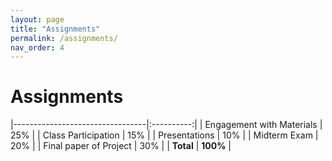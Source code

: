 ```yaml
---
layout: page
title: "Assignments"
permalink: /assignments/
nav_order: 4
---
```


# Assignments

|---------------------------------|:----------:|
| Engagement with Materials       |     25%    |
| Class Participation             |     15%    |
| Presentations                   |     10%    |
| Midterm Exam                    |     20%    |
| Final paper of Project          |     30%    |
| **Total**                       |   **100%** |


<!--
## Term Assignments (70%)

### Engagement with Materials (30%)

Throughout the course, you will be actively engaging with a wide range of assigned materials, including academic articles, book chapters, project websites, podcasts, videos, essays, and datasets. This engagement involves a two-step process: firstly, by commenting on _Perusall_, and secondly, by reflecting on your insights on _Slack_. Additionally, you'll dive into a dataset by creating a Data Biography.

**1. Commenting on _Perusall_** (10%)

Engage with the assigned materials on the collaborative annotation platform [_Perusall_](https://www.perusall.com/) (access code to be shared in class). Make sure to read, watch, or listen to the materials thoroughly. _Perusall_ allows you to highlight passages, make comments, and respond to your peers' comments and questions. Please be courteous and constructive during these interactions, adhering to the same [etiquette guidelines](https://whaverals.github.io/IntroDH2024/policies/#class-etiquette) as our class interactions.

- **Frequency of Engagement**: Unless otherwise noted, you should complete a minimum of three annotations per assigned material (i.e. per article, chapter, video, etc.) by 9:00AM on the day of our class.
- **Nature of Comments**: Your comment can be an agreement, disagreement, expression of confusion, question, or any other relevant observation. There are no right or wrong comments. The interaction serves as an exercise in critical thinking, collaborative learning, and engagement with scientific debates.

**2. Reflecting on _Slack_** (10%)

After your interaction on _Perusall_, **post an overall reflection** in the [#reflections](https://introtodh--spring2024.slack.com/archives/C06F1KS1ULT) channel on _Slack_. Reflect on the entirety of your engagement with the materials. Some possibly helpful questions to guide you:

- What connections do you identify across the assigned materials?
- If specific arguments or points are being raised, do they overlap or contrast with each other?
- Are there elements that particularly inspired or frustrated you? Which ones and why?
- What parts of the assigned materials were confusing or challenging to understand?
- Are there specific topics you are now interested in exploring further?

A paragraph of 200-300 words is sufficient for your reflection. You are welcome to write more, but please keep in mind that the goal is to reflect on the materials, not to summarize them. If you are unsure about the length of your reflection, please feel free to ask me. Your grade will be determined by the depth and quality of your reflections, focusing on your critical engagement with the readings rather than agreement with their content.

**Deadline**: Please ensure both your annotations (min. 3 per assigned material) on _Perusall_ and your reflection on _Slack_ are submitted by 9:00AM on the day of our class.

**3. Data Biography** (10%)

In this assignment, either individually or in pairs, you will create a Data Biography for a humanities dataset. Begin by exploring Heather Krause's concept of a Data Biography through her article ["Data Biographies: Getting to Know Your Data"](https://gijn.org/2017/03/27/data-biographies-getting-to-know-your-data/) (_Global Investigative Journalism Network_, March 27, 2017). This will help you to get a better sense for what a Data Biography is and why it is important.

In short, a Data Biography is a narrative about a dataset's lifecycle. It covers its creation, usage, and any milestones associated with it. For this assignment, choose a dataset either from the resources that I've listed [here](https://whaverals.github.io/IntroDH2024/resources/datasets) or one you find independently. If you opt for a dataset of your own choice, make sure it aligns with humanities data as outlined by Miriam Posner in her [blog post](http://miriamposner.com/blog/humanities-data-a-necessary-contradiction/). 

Please post the name and link to your chosen dataset in the [#data-bio](https://introtodh--spring2024.slack.com/archives/C06FXCCP0JX) Slack channel. Also, indicate whether you plan to work solo or in pairs. Each Dataset Biography must be unique, so selections are on a first-come, first-served basis.

Your Data Biography should tell a story about the dataset that addresses the following key aspects:

- **Introduce** the dataset and its contents. What kind of information is in there? How much data is there?
- **Who** collected, processed, and made available the data?
- **How** was the data collected, processed, and made available?
- **Why** was the data collected, what are its intended research questions?
- **Where** is the data stored today? How did you access it?
- **When** was the data collected?
- Considers **potential limitations**, biases, gaps, or ethical issues in the data.

Some additional notes:

- Remember to think about the data's journey from its original historical context to its current digital form. Document both the original sources and those who digitized the data!
- Krause's [template spreadsheet](https://docs.google.com/spreadsheets/d/1Ych5dzBfGLoQGYb-Jtq6VMn0PKdj_Y_tk6nGjopEduw/edit#gid=0) is a useful starting point, but your final Data Biography should extend beyond this, bringing this information together into a coherent narrative.
- Digging deep is key for this assignment. You might need to delve into project details, read through "About" or "Methodology" sections, or document the absence of information.
- Feel free to expand upon Krause's template, considering additional categories like data format, processing steps, data dictionaries, and layers of mediation.

You will submit a reflection paper of 2-4 pages (about 1000-1500 words), double-spaced, that includes:

- An **introduction** to your dataset, providing details about its origin, ownership, collection process, purpose, and timeline.
- A **discussion** on how these specific details shape the kinds of questions that can be responsibly asked of the dataset.
- Your **accompanying spreadsheet**, if used, during your analysis (does not contribute to the overall page or word count).

Please format your file name as `LastName(s)-Data-Biography` and <a href= "mailto:wouter.haverals@princeton.edu" style="color: #ee6374;">email it to me by February 21, 10:00PM.</a>

### Participation (15%)

Class participation is an important aspect of this course. During the <span class="label label-blue">discussion</span> and <span class="label label-green">present</span> sessions you are expected to **contribute at least once**. I understand that speaking up can sometimes feel intimidating, and it's not always the preferred mode of intellectual engagement for everyone. However, I want to reassure you that I genuinely value your contributions. It's absolutely fine if your thoughts aren't perfectly polished. Asking a question or admitting uncertainty is equally important and valuable. Diverse viewpoints and genuine dialogue are what make our discussions thrive. I encourage you to share your thoughts, respecting the guidelines outlined in our [classroom etiquette](https://whaverals.github.io/IntroDH2024/policies/#class-etiquette).

### Presentations (10%)

Throughout this course, there will be two opportunities to present your work. The first presentation, which contributes 5% to your grade, involves sharing your Dataset Biography (see description above). The second, also worth 5%, revolves around your final research proposal's evolution ([see description below](#final-assignment-30)) where you will elaborate on how you're integrating different Digital Humanities methodologies, tools, and datasets into your project.  Both presentations offer a platform to showcase your work and receive feedback from me and your peers.

### Programming, Data and Tool Interaction Assignments - 15%

Throughout the course, there will be a series of smaller assignments that collectively contribute 15% to your overall grade. These tasks are specifically designed to enhance your technical skills and deepen your understanding of how digital tools and methodologies can be applied.

## Final Assignment (30%)

Your final assignment brings together the knowledge and skills you've acquired throughout this course, taking the form of a research proposal spanning **approximately 2000 to 2500 words**, excl. bibliography (ca. 5 to 6 pages, can go over when you're including bibliography and/or images). Guided by a clear research question, your task is to devise a comprehensive plan for a data-intensive research project.

This plan should be guided by the following elements: 

- **Research Question and Hypothesis**: Articulate a central research question guiding your project and any hypotheses you aim to test or explore. This should form the foundation of your proposal and align closely with the dataset and methodologies you choose.
- **Identification of a Dataset**: Clearly specify the dataset you will be using, along with the rationale for its selection. Outline your envisioned approach to data collection, along with the specific methods for manipulation, annotation, and classification of the data, including the anticipated impact of these processes.
- **Methodology**: Describe the methodologies you will use to analyze the data, including the specific tools you will use and the anticipated impact of these tools on your research.
- **Presentation and Dissemination**: Describe how you plan to disseminate your results and present your project both within academia and to a broader audience, considering aspects like copyright, preservation, and sustainability.

When writing up your research proposal, it's important to translate these elements into a compelling and cohesive narrative. It isn't just about ticking boxes; it's about demonstrating your critical thinking skills and your ability to integrate and apply the various concepts and methodologies you've learned throughout this course. In other words, focus on articulating a clear research question and let your data handling and methodology reflect a nuanced understanding of the research process. Avoid falling into the trap of using jargon or clichéd phrases like "turbocharge [insert humanities subdiscipline here]". Be nuanced. Be specific. Be critical. Be creative. For guidance on crafting DH research proposals, take inspiration from [this blogpost](https://digitalhumanities.stanford.edu/adho-dh-conference-proposal-2023/) by Quinn Dombrowksi.

I will be evaluating your proposal holistically. Rather than just looking for the inclusion of certain key elements (as in the Data Biography assignment before), I'm interested in how well you synthesize and present your ideas. The one area where I _will_ be particularly quantitative is in your use of citations: make sure to include at least 6 references that support the disciplinary context of your proposal (your bibliography won't count towards the final word count).

You will have the opportunity to [present your research proposal](#presentations-10) in class on 25 April. This presentation will be followed by a Q&A session, where you will receive feedback from me and your peers-- feedback that you can still incorporate into your final, written research proposal.

Please format your file as `LastName-Research-Proposal` and <a href= "mailto:wouter.haverals@princeton.edu" style="color: #ee6374;">email it to me by 7 May 2024</a>, which is [Dean's Date](https://isitdeansdate.com/).

-->